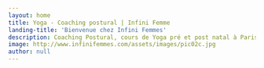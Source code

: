 ```yaml
---
layout: home
title: Yoga - Coaching postural | Infini Femme
landing-title: 'Bienvenue chez Infini Femmes'
description: Coaching Postural, cours de Yoga pré et post natal à Paris, Puteaux, Issy Les Moulineaux, Versailles (Méthode de Gasquet)
image: http://www.infinifemmes.com/assets/images/pic02c.jpg
author: null
---
```

